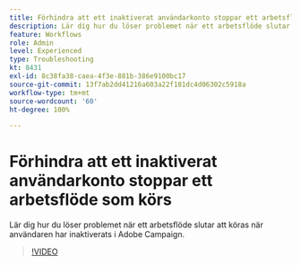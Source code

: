 ```yaml
---
title: Förhindra att ett inaktiverat användarkonto stoppar ett arbetsflöde som körs
description: Lär dig hur du löser problemet när ett arbetsflöde slutar att köras när användaren har inaktiverats i Adobe Campaign.
feature: Workflows
role: Admin
level: Experienced
type: Troubleshooting
kt: 8431
exl-id: 8c38fa38-caea-4f3e-881b-386e9100bc17
source-git-commit: 13f7ab2dd41216a603a22f181dc4d06302c5918a
workflow-type: tm+mt
source-wordcount: '60'
ht-degree: 100%

---
```


# Förhindra att ett inaktiverat användarkonto stoppar ett arbetsflöde som körs

Lär dig hur du löser problemet när ett arbetsflöde slutar att köras när användaren har inaktiverats i Adobe Campaign.


>[!VIDEO](https://video.tv.adobe.com/v/335988?quality=12&learn=on)
